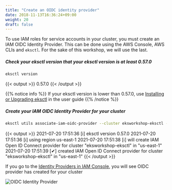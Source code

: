 ```yaml
---
title: "Create an OIDC identity provider"
date: 2018-11-13T16:36:24+09:00
weight: 20
draft: false
---
```


To use IAM roles for service accounts in your cluster, you must create an IAM OIDC Identity Provider. This can be done using the AWS Console, AWS CLIs and `eksctl`. For the sake of this workshop, we will use the last.

##### Check your eksctl version that your eksctl version is at least 0.57.0

```bash
eksctl version
```

{{< output >}}
0.57.0
{{< /output >}}

{{% notice info %}}
If your eksctl version is lower than 0.57.0, use [Installing or Upgrading eksctl](https://docs.aws.amazon.com/eks/latest/userguide/eksctl.html#installing-eksctl) in the user guide
{{% /notice %}}

##### Create your IAM OIDC Identity Provider for your cluster

```bash
eksctl utils associate-iam-oidc-provider --cluster eksworkshop-eksctl --approve
```

{{< output >}}
2021-07-20 17:51:36 [ℹ]  eksctl version 0.57.0
2021-07-20 17:51:36 [ℹ]  using region us-east-1
2021-07-20 17:51:38 [ℹ]  will create IAM Open ID Connect provider for cluster "eksworkshop-eksctl" in "us-east-1"
2021-07-20 17:51:39 [✔]  created IAM Open ID Connect provider for cluster "eksworkshop-eksctl" in "us-east-1"
{{< /output >}}

If you go to the [Identity Providers in IAM Console](https://console.aws.amazon.com/iam/home#/providers), you will see OIDC provider has created for your cluster

![OIDC Identity Provider](/images/irsa/irsa-oidc.png)
